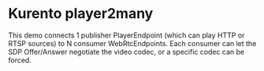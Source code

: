 Kurento player2many
===================

This demo connects 1 publisher PlayerEndpoint (which can play HTTP or RTSP
sources) to N consumer WebRtcEndpoints. Each consumer can let the SDP
Offer/Answer negotiate the video codec, or a specific codec can be forced.
